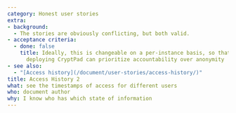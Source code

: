 ```yaml
---
category: Honest user stories
extra:
- background:
  - The stories are obviously conflicting, but both valid.
- acceptance criteria:
  - done: false
    title: Ideally, this is changeable on a per-instance basis, so that, e.g., companies
      deploying CryptPad can prioritize accountability over anonymity
- see also:
  - "[Access history](/document/user-stories/access-history/)"
title: Access History 2
what: see the timestamps of access for different users
who: document author
why: I know who has which state of information
---
```

